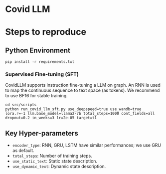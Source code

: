 # Covid LLM

# Steps to reproduce

## Python Environment

```shell
pip install -r requirements.txt
```
### Supervised  Fine-tuning (SFT)
CovidLLM supports instruction fine-tuning a LLM on graph. An RNN is used to map the continuous sequence to text space (as tokens). We recommend to use BF16 for stable training.
```shell
cd src/scripts
python run_covid_llm_sft.py use_deepspeed=true use_wandb=true lora.r=-1 llm.base_model=llama2-7b total_steps=1000 cont_fields=all dropout=0.2 in_weeks=3 lr=2e-05 target=t1
```
## Key Hyper-parameters

- `encoder_type`: RNN, GRU, LSTM have similar performances; we use GRU as default.
- `total_steps`: Number of training steps.
- `use_static_text`: Static state description. 
- `use_dynamic_text`: Dynamic state description.

